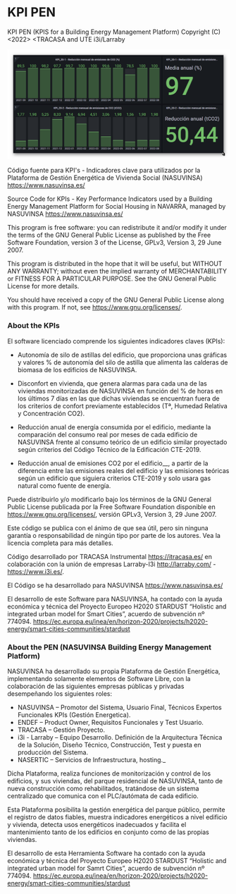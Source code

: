 # KPI PEN
 
KPI PEN (KPIS for a Building Energy Management Platform)
Copyright (C) <2022>  <TRACASA  and UTE i3i/Larraby

![Alt text](/img/KPI_20.png)

Código fuente para KPI's - Indicadores clave para utilizados por la Plataforma de Gestión Energética de Vivienda Social (NASUVINSA) https://www.nasuvinsa.es/
 
Source Code for KPIs - Key Performance Indicators used by a Building Energy Management Platform for Social Housing in NAVARRA, managed by NASUVINSA https://www.nasuvinsa.es/
 
This program is free software: you can redistribute it and/or modify it under the terms of the GNU General Public License as published by the Free Software Foundation, version 3 of the License, GPLv3, Version 3, 29 June 2007.
 
This program is distributed in the hope that it will be useful, but WITHOUT ANY WARRANTY; without even the implied warranty of MERCHANTABILITY or FITNESS FOR A PARTICULAR PURPOSE.  See the GNU General Public License for more details. 
 
You should have received a copy of the GNU General Public License along with this program.  If not, see <https://www.gnu.org/licenses/>.
 
 
### About the KPIs
 
El software licenciado comprende los siguientes indicadores claves (KPIs):
 
- Autonomía de silo de astillas del edificio, que proporciona unas gráficas y valores % de autonomía del silo de astilla que alimenta las calderas de biomasa de los edificios de NASUVINSA.
 
- Disconfort en vivienda, que genera alarmas para cada una de las viviendas monitorizadas de NASUVINSA en función del % de horas en los últimos 7 días en las que dichas viviendas se encuentran fuera de los criterios de confort previamente establecidos (Tª, Humedad Relativa y Concentración CO2).
 
- Reducción anual de energía consumida por el edificio, mediante la comparación del consumo real por meses de cada edificio de NASUVINSA frente al consumo teórico de un edificio similar proyectado según criterios del Código Técnico de la Edificación CTE-2019.
 
- Reducción anual de emisiones CO2 por el edificio__, a partir de la diferencia entre las emisiones reales del edificio y las emisiones teóricas según un edificio que siguiera criterios CTE-2019 y solo usara gas natural como fuente de energía.
 
Puede distribuirlo y/o modificarlo bajo los términos de la GNU General Public License  publicada por la Free Software Foundation disponible en  https://www.gnu.org/licenses/, versión GPLv3, Version 3, 29 June 2007.
 
Este código se publica con el ánimo de que sea útil, pero sin ninguna garantía o responsabilidad de ningún tipo por parte de los autores. Vea la licencia completa para más detalles.
 
Código desarrollado por TRACASA Instrumental https://itracasa.es/ en colaboración con la unión de empresas Larraby-I3i http://larraby.com/ - https://www.i3i.es/. 
 
El Código se ha desarrollado para NASUVINSA https://www.nasuvinsa.es/
 
El desarrollo de este Software para NASUVINSA, ha contado con la ayuda económica y técnica del Proyecto Europeo H2020 STARDUST “Holistic and integrated urban model for Smart Cities”, acuerdo de subvención nº 774094. https://ec.europa.eu/inea/en/horizon-2020/projects/h2020-energy/smart-cities-communities/stardust
 
### About the PEN (NASUVINSA Building Energy Management Platform)
 
NASUVINSA ha desarrollado su propia Plataforma de Gestión Energética, implementando solamente elementos de Software Libre, con la colaboración de las siguientes empresas públicas y privadas desempeñando los siguientes roles:
 
- NASUVINSA – Promotor del Sistema, Usuario Final, Técnicos Expertos Funcionales KPIs (Gestión Energetica).
- ENDEF – Product Owner, Requisitos Funcionales y Test Usuario.
- TRACASA – Gestión Proyecto.
- i3i  - Larraby – Equipo Desarrollo. Definición de la Arquitectura Técnica de la Solución, Diseño Técnico, Construcción, Test y puesta en producción del Sistema.
- NASERTIC – Servicios de Infraestructura, hosting._
 
Dicha Plataforma, realiza funciones de monitorización y control de los edificios, y sus viviendas, del parque residencial de NASUVINSA, tanto de nueva construcción como rehabilitados, tratándose de un sistema centralizado que comunica con el PLC/autómata de cada edificio.
 
Esta Plataforma posibilita la gestión energética del parque público, permite el registro de datos fiables, muestra indicadores energéticos a nivel edificio y vivienda, detecta usos energéticos inadecuados y facilita el mantenimiento tanto de los edificios en conjunto como de las propias viviendas.
 
El desarrollo de esta Herramienta Software ha contado con la ayuda económica y técnica del Proyecto Europeo H2020 STARDUST “Holistic and integrated urban model for Samrt Cities”, acuerdo de subvención nº 774094. https://ec.europa.eu/inea/en/horizon-2020/projects/h2020-energy/smart-cities-communities/stardust
